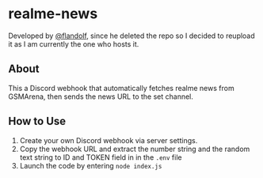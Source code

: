 # realme-news
Developed by [@flandolf](https://github.com/flandolf), since he deleted the repo so I decided to reupload it as I am currently the one who hosts it.

## About

This a Discord webhook that automatically fetches realme news from GSMArena, then sends the news URL to the set channel.

## How to Use

1. Create your own Discord webhook via server settings.
2. Copy the webhook URL and extract the number string and the random text string to ID and TOKEN field in in the `.env` file
3. Launch the code by entering `node index.js`
